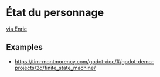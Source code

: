 # État du personnage

[via Enric](https://raw.githubusercontent.com/tim-montmorency/582301-interactivite-ludique-03/refs/heads/main/02-savoirs/50-detection-etat/README.md ':include')


## Examples

* https://tim-montmorency.com/godot-doc/#/godot-demo-projects/2d/finite_state_machine/
